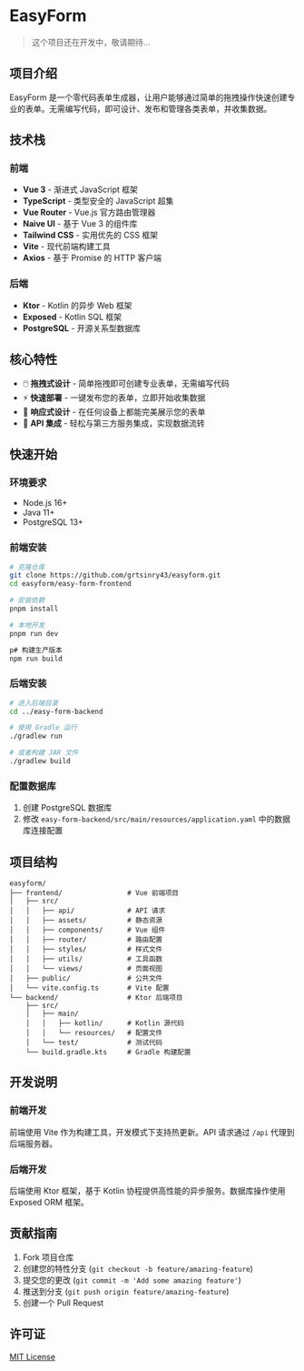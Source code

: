 # EasyForm

> 这个项目还在开发中，敬请期待... 

## 项目介绍

EasyForm 是一个零代码表单生成器，让用户能够通过简单的拖拽操作快速创建专业的表单。无需编写代码，即可设计、发布和管理各类表单，并收集数据。

## 技术栈

### 前端
- **Vue 3** - 渐进式 JavaScript 框架
- **TypeScript** - 类型安全的 JavaScript 超集
- **Vue Router** - Vue.js 官方路由管理器
- **Naive UI** - 基于 Vue 3 的组件库
- **Tailwind CSS** - 实用优先的 CSS 框架
- **Vite** - 现代前端构建工具
- **Axios** - 基于 Promise 的 HTTP 客户端

### 后端
- **Ktor** - Kotlin 的异步 Web 框架
- **Exposed** - Kotlin SQL 框架
- **PostgreSQL** - 开源关系型数据库

## 核心特性

- 🖱️ **拖拽式设计** - 简单拖拽即可创建专业表单，无需编写代码
- ⚡ **快速部署** - 一键发布您的表单，立即开始收集数据
- 📱 **响应式设计** - 在任何设备上都能完美展示您的表单
- 🔄 **API 集成** - 轻松与第三方服务集成，实现数据流转

## 快速开始

### 环境要求

- Node.js 16+
- Java 11+
- PostgreSQL 13+

### 前端安装

```bash
# 克隆仓库
git clone https://github.com/grtsinry43/easyform.git
cd easyform/easy-form-frontend

# 安装依赖
pnpm install

# 本地开发
pnpm run dev

p# 构建生产版本
npm run build
```

### 后端安装

```bash
# 进入后端目录
cd ../easy-form-backend

# 使用 Gradle 运行
./gradlew run

# 或者构建 JAR 文件
./gradlew build
```

### 配置数据库

1. 创建 PostgreSQL 数据库
2. 修改 `easy-form-backend/src/main/resources/application.yaml` 中的数据库连接配置

## 项目结构

```
easyform/
├── frontend/                # Vue 前端项目
│   ├── src/
│   │   ├── api/             # API 请求
│   │   ├── assets/          # 静态资源
│   │   ├── components/      # Vue 组件
│   │   ├── router/          # 路由配置
│   │   ├── styles/          # 样式文件
│   │   ├── utils/           # 工具函数
│   │   └── views/           # 页面视图
│   ├── public/              # 公共文件
│   └── vite.config.ts       # Vite 配置
└── backend/                 # Ktor 后端项目
    ├── src/
    │   ├── main/
    │   │   ├── kotlin/      # Kotlin 源代码
    │   │   └── resources/   # 配置文件
    │   └── test/            # 测试代码
    └── build.gradle.kts     # Gradle 构建配置
```

## 开发说明

### 前端开发

前端使用 Vite 作为构建工具，开发模式下支持热更新。API 请求通过 `/api` 代理到后端服务器。

### 后端开发

后端使用 Ktor 框架，基于 Kotlin 协程提供高性能的异步服务。数据库操作使用 Exposed ORM 框架。

## 贡献指南

1. Fork 项目仓库
2. 创建您的特性分支 (`git checkout -b feature/amazing-feature`)
3. 提交您的更改 (`git commit -m 'Add some amazing feature'`)
4. 推送到分支 (`git push origin feature/amazing-feature`)
5. 创建一个 Pull Request

## 许可证

[MIT License](LICENSE)
